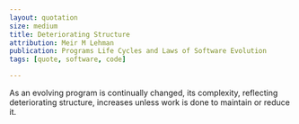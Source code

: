 ```yaml
---
layout: quotation
size: medium
title: Deteriorating Structure
attribution: Meir M Lehman
publication: Programs Life Cycles and Laws of Software Evolution
tags: [quote, software, code]

---
```


As an evolving program is continually changed, its complexity, reflecting deteriorating structure, 
increases unless work is done to maintain or reduce it.
